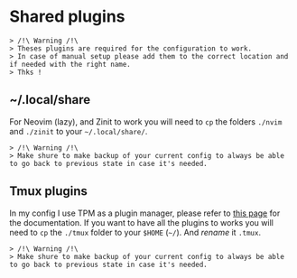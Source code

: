 # Shared plugins

    > /!\ Warning /!\
    > Theses plugins are required for the configuration to work.
    > In case of manual setup please add them to the correct location and if needed with the right name.
    > Thks !

## ~/.local/share

For Neovim (lazy), and Zinit to work you will need to `cp` the folders `./nvim` and `./zinit` to your `~/.local/share/`.

    > /!\ Warning /!\
    > Make shure to make backup of your current config to always be able to go back to previous state in case it's needed. 

## Tmux plugins

In my config I use TPM as a plugin manager, please refer to [this page](https://github.com/tmux-plugins/tpm) for the documentation.
If you want to have all the plugins to works you will need to `cp` the `./tmux` folder to your `$HOME` (`~/`).
And *rename* it `.tmux`.

    > /!\ Warning /!\
    > Make shure to make backup of your current config to always be able to go back to previous state in case it's needed. 

